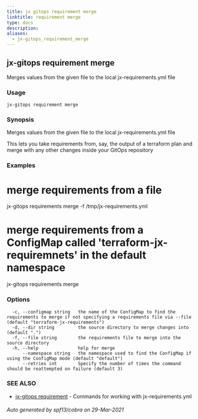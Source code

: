 ```yaml
---
title: jx gitops requirement merge
linktitle: requirement merge
type: docs
description: 
aliases:
  - jx-gitops_requirement_merge
---
```


## jx-gitops requirement merge

Merges values from the given file to the local jx-requirements.yml file

### Usage

```
jx-gitops requirement merge
```

### Synopsis

Merges values from the given file to the local jx-requirements.yml file
  
This lets you take requirements from, say, the output of a terraform plan and merge with any other changes inside your GitOps repository

### Examples

  # merge requirements from a file
  jx-gitops requirements merge -f /tmp/jx-requirements.yml
  
  # merge requirements from a ConfigMap called 'terraform-jx-requiremnets' in the default namespace
  jx-gitops requirements merge

### Options

```
  -c, --configmap string   the name of the ConfigMap to find the requirements to merge if not specifying a requirements file via --file (default "terraform-jx-requirements")
  -d, --dir string         the source directory to merge changes into (default ".")
  -f, --file string        the requirements file to merge into the source directory
  -h, --help               help for merge
      --namespace string   the namespace used to find the ConfigMap if using the ConfigMap mode (default "default")
      --retries int        Specify the number of times the command should be reattempted on failure (default 3)
```

### SEE ALSO

* [jx-gitops requirement](jx-gitops_requirement)	 - Commands for working with jx-requirements.yml

###### Auto generated by spf13/cobra on 29-Mar-2021
